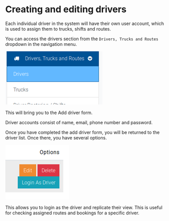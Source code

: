# Creating and editing drivers
Each individual driver in the system will have their own user account, which is used to assign them 
to trucks, shifts and routes.

You can access the drivers section from the `Drivers, Trucks and Routes` dropdown in the navigation menu.

![driver](driver-1.png)

This will bring you to the Add driver form.

Driver accounts consist of name, email, phone number and password.

Once you have completed the add driver form, you will be returned to the driver list. Once there, you have several options.

![driver2](driver-2.png)

This allows you to login as the driver and replicate their view. This is useful for checking assigned routes and bookings for a specific driver.


